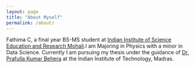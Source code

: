 ```yaml
---
layout: page
title: "About Myself"
permalink: /about/
---
```

 Fathima C, a final year BS-MS student at [Indian Institute of Science Education and Research Mohali](https://www.iisermohali.ac.in).I am Majoring in Physics with a minor in Data Science. Currently I am pursuing my thesis under the guidance of [Dr. Prafulla Kumar Behera](https://physics.iitm.ac.in/faculty-inner.php?fuid=61) at the Indian Institute of Technology, Madras.


